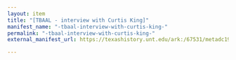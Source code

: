 ```yaml
---
layout: item
title: "[TBAAL - interview with Curtis King]"
manifest_name: "-tbaal-interview-with-curtis-king-"
permalink: "-tbaal-interview-with-curtis-king-"
external_manifest_url: https://texashistory.unt.edu/ark:/67531/metadc1984057/manifest/

---
```

<!-- Add an essay or interpretive material below this line,
using HTML or markdown.  Do not modify this file above this line -->
